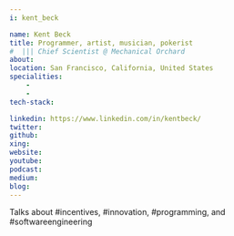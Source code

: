 ```yaml
---
i: kent_beck

name: Kent Beck
title: Programmer, artist, musician, pokerist
#  ||| Chief Scientist @ Mechanical Orchard
about: 
location: San Francisco, California, United States
specialities:
    - 
    - 
tech-stack: 

linkedin: https://www.linkedin.com/in/kentbeck/
twitter: 
github: 
xing: 
website: 
youtube: 
podcast: 
medium: 
blog: 
---
```


Talks about #incentives, #innovation, #programming, and #softwareengineering